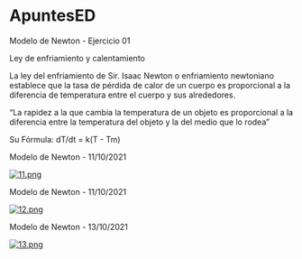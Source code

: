 # ApuntesED

Modelo de Newton - Ejercicio 01

Ley de enfriamiento y calentamiento

La ley del enfriamiento de Sir. Isaac Newton o enfriamiento newtoniano establece que la tasa 
de pérdida de calor de un cuerpo es proporcional a la diferencia de temperatura entre el cuerpo 
y sus alrededores.

“La rapidez a la que cambia la temperatura de un objeto es proporcional a la diferencia entre la 
temperatura del objeto y la del medio que lo rodea”

Su Fórmula:
dT/dt = k(T - Tm)

Modelo de Newton - 11/10/2021

[![11.png](https://i.postimg.cc/5tkMxprN/11.png)](https://postimg.cc/NyTnD8YW)

Modelo de Newton - 11/10/2021

[![12.png](https://i.postimg.cc/XN50bfk4/12.png)](https://postimg.cc/w39r5srG)

Modelo de Newton - 13/10/2021

[![13.png](https://i.postimg.cc/vmTpSfmR/13.png)](https://postimg.cc/HJGZrJ53)
